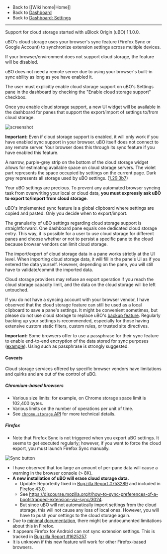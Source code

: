 - Back to [[Wiki home|Home]]
- Back to [Dashboard](./Dashboard)
- Back to [Dashboard: Settings](./Dashboard:-Settings)

***

Support for cloud storage started with uBlock Origin (uBO) 1.1.0.0.

uBO's cloud storage uses your browser's sync feature (Firefox Sync or Google Account) to synchronize extension settings across multiple devices.

If your browser/environment does not support cloud storage, the feature will be disabled.

uBO does not need a remote server due to using your browser's built-in sync ability as long as you have enabled it.

The user must explicitly enable cloud storage support on uBO's Settings pane in the dashboard by checking the "Enable cloud storage support" checkbox.

Once you enable cloud storage support, a new UI widget will be available in the dashboard for panes that support the export/import of settings to/from cloud storage.

![screenshot](https://user-images.githubusercontent.com/95879668/173246418-e8101bc9-1ae9-41e5-b99e-1b2b885b1b9f.png)

**Important:** Even if cloud storage support is enabled, it will only work if you have enabled sync support in your browser. uBO itself does not connect to any remote server. Your browser does this through its sync feature if you have enabled this feature.

A narrow, purple-grey strip on the bottom of the cloud storage widget allows for estimating available space on cloud storage servers. The violet part represents the space occupied by settings on the current page. Dark grey represents all storage used by uBO settings. ([1.29.3b7](https://github.com/gorhill/uBlock/commit/2afcc13ca6c09175b33ff74494eba7113ceb3df1))

Your uBO settings are precious. To prevent any automated browser syncing task from overwriting your local or cloud data, **you must expressly ask uBO to export to/import from cloud storage**.

uBO's implemented sync feature is a global clipboard where settings are copied and pasted. Only you decide when to export/import.

The granularity of uBO settings regarding cloud storage support is straightforward. One dashboard pane equals one dedicated cloud storage entry. This way, it is possible for a user to use cloud storage for different panes and choose whether or not to persist a specific pane to the cloud because browser vendors can limit cloud storage.

The import/export of cloud storage data in a pane works strictly at the UI level. When importing cloud storage data, it will fill in the pane's UI as if you entered the data yourself. However, depending on the pane, you will still have to validate/commit the imported data.

Cloud storage providers may refuse an export operation if you reach the cloud storage capacity limit, and the data on the cloud storage will be left untouched.

If you do not have a syncing account with your browser vendor, I have observed that the cloud storage feature can still be used as a local clipboard to save a pane's settings. It might be convenient sometimes, but please do not use cloud storage to replace uBO's [backup feature](./Dashboard:-Settings#backuprestore-section). Regularly backing up your settings is recommended, especially for those having extensive custom static filters, custom rules, or trusted site directives.

**Important:** Some browsers offer to use a passphrase for their sync feature to enable end-to-end encryption of the data stored for sync purposes ([example](https://support.google.com/chrome/answer/165139)). Using such as passphrase is strongly suggested.

#### Caveats

Cloud storage services offered by specific browser vendors have limitations and quirks and are out of the control of uBO.

##### Chromium-based browsers

- Various size limits: for example, on Chrome storage space limit is 102,400 bytes.
- Various limits on the number of operations per unit of time.
- See [`chrome.storage` API](https://developer.chrome.com/docs/extensions/reference/storage/#property-sync) for more technical details.

##### Firefox

- Note that Firefox Sync is not triggered when you export uBO settings. It seems to get executed regularly; however, if you want to force the cloud export, you must launch Firefox Sync manually.

![Sync button](https://user-images.githubusercontent.com/886325/41821498-e081fe7e-77e1-11e8-81de-03a09d826cb9.png)

- I have observed that too large an amount of per-pane data will cause a warning in the browser console (> 8K).
- **A new installation of uBO will erase cloud storage data.**
    - Update: Reportedly fixed in [Bugzilla Report #753289](https://bugzilla.mozilla.org/show_bug.cgi?id=753289) and included in [Firefox 43.0](https://bugzilla.mozilla.org/buglist.cgi?j_top=OR&f1=target_milestone&o3=equals&v3=Firefox%2043&o1=equals&resolution=FIXED&o2=anyexact&query_format=advanced&f3=target_milestone&f2=cf_status_firefox43&bug_status=RESOLVED&bug_status=VERIFIED&bug_status=CLOSED&v1=mozilla43&v2=fixed%2Cverified&limit=0).
    - See <https://discourse.mozilla.org/t/how-to-sync-preferences-of-a-bootstrapped-extension-via-sync/3024>.
    - But since uBO will not automatically import settings from the cloud storage, this will not cause any loss of local ones. However, you will have to push your settings to the cloud storage again.
- Due to [minimal documentation](https://support.mozilla.org/en-US/products/firefox/sync-and-save), there might be undocumented limitations about this in Firefox.
- It appears Firefox for Android can not sync extension settings. This is tracked in [Bugzilla Report #1625257](https://bugzilla.mozilla.org/show_bug.cgi?id=1625257).
- It is unknown if this new feature will work for other Firefox-based browsers.